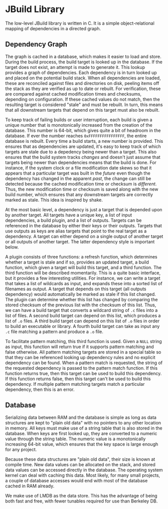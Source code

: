 JBuild Library
==============

The low-level JBuild library is written in C. It is a simple object-relational
mapping of dependencies in a directed graph.


Dependency Graph
----------------

The graph is cached in a database, which makes it easier to load and store.
During the build process, the build target is looked up in the database. If the
target does not exist, an attempt is made to generate it. This lookup provides a
graph of dependencies. Each dependency is in turn looked up and placed on the
potential build stack. When all dependencies are loaded, these are reconciled
against files and directories on disk, peeling items off the stack as they are
verified as up to date or rebuilt. For verification, these are compared against
cached modification times and checksums, depending on configuration. If these
cached values do not match, then the resulting target is considered "stale" and
must be rebuilt. In turn, this means that all downstream targets that depend on
this target must also be rebuilt.

To keep track of failing builds or user interruption, each build is given a
unique number that is monotonically increased from the creation of the database.
This number is 64-bit, which gives quite a bit of headroom in the database. If
ever the number reaches `0xFFFFFFFFFFFFFFFF`, the entire database is rebuilt.
Every time a build starts, a new number is provided. This ensures that as
dependencies are updated, it's easy to keep track of which targets are stale
due to a depedency being newer than a target. This also ensures that the build
system tracks _changes_ and doesn't just assume that targets being newer than
dependencies means that the build is done. For instance, if the system clock or
a file modification date skews so that it appears that a particular target was
built in the _future_ even though the dependency has changed in the apparent
_past_, the change can still be detected because the cached modification time or
checksum is _different_. Thus, the new modification time or checksum is saved
along with the new build number, which ensures that any downstream targets are
correctly marked as stale. This idea is inspired by shake.

At the most basic level, a dependency is just a target that is depended upon by
another target. All targets have a unique key, a list of input dependencies, a
build plugin, and a list of outputs. Targets can be referenced in the database
by either their keys or their outputs. Targets that use outputs as keys are
alias targets that point to the real target as a dependency. A target can either
depend on a single output of another target or all outputs of another target.
The latter dependency style is important below.

A plugin consists of three functions: a refresh function, which determines
whether a target is stale and if so, provides an updated target, a build
function, which given a target will build this target, and a third function. The
third function will be described momentarily. This is a quite basic interface,
but it provides a few interesting utilities. For instance, we can write a target
that takes a list of wildcards as input, and expands these into a sorted list of
filenames as output. A target that depends on this target (all outputs
dependency) would automatically be marked as stale if this list changed.  The
plugin can determine whether this list has changed by comparing the stored
checksum of the previous list with the checksum of this list. Thus, we can have
a build target that converts a wildcard string of `.c` files into a list of
files. A second build target can depend on this list, which produces a list of
`.o` files. A third build target can depend on this list of `.o` files in order
to build an executable or library. A fourth build target can take as input any
`.c` file matching a pattern and produce a `.o` file.

To facilitate pattern matching, this third function is used. Given a `NULL`
string as input, this function will return true if it supports pattern matching
and false otherwise. All pattern matching targets are stored in a special table
so that they can be referenced looking up dependency rules and no explicit
dependency can be found.  When a pattern match is requested, the string of the
requested dependency is passed to the pattern match function. If this function
returns true, then this target can be used to build this dependency. If this
function returns false, then this target can't be used to build this dependency.
If multiple pattern matching targets match a particular dependency, then this is
an error.

Database
--------

Serializing data between RAM and the database is simple as long as data
structures are kept to "plain old data" with no pointers to any other location
in memory. All keys must make use of a string table that is also stored in
the database. When keys are first looked up, they are converted to a numeric
value through the string table. The numeric value is a monotonically increasing
64-bit value, which ensures that the key space is large enough for any project.

Because these data structures are "plain old data", their size is known at
compile time. New data values can be allocated on the stack, and stored data
values can be accessed directly in the database. The operating system kernel can
deal with caching this data. Most likely, for many small projects, a couple of
database accesses would end with most of the database cached in RAM already.

We make use of LMDB as the data store. This has the advantage of being both fast
and free, with fewer tunables required for use than Berkeley DB.
